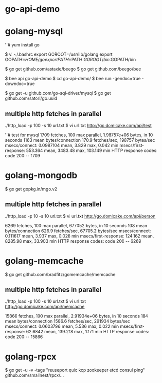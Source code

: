 # go-api-demo

# golang-mysql

''# yum install go

$ vi ~/.bashrc
export GOROOT=/usr/lib/golang
export GOPATH=$HOME/go
export PATH=$PATH:$GOROOT/bin:$GOPATH/bin


$ go get github.com/astaxie/beego
$ go get github.com/beego/bee


$ bee api go-api-demo
$ cd go-api-demo/
$ bee run -gendoc=true -downdoc=true


$ go get -u github.com/go-sql-driver/mysql
$ go get github.com/satori/go.uuid


## multiple http fetches in parallel
./http_load -p 100 -s 10 url.txt
$ vi url.txt
http://go.domicake.com/api/test

''# test for mysql
1709 fetches, 100 max parallel, 1.98757e+06 bytes, in 10 seconds
1163 mean bytes/connection
170.9 fetches/sec, 198757 bytes/sec
msecs/connect: 0.0987104 mean, 3.829 max, 0.042 min
msecs/first-response: 553.364 mean, 3483.48 max, 103.149 min
HTTP response codes:
  code 200 -- 1709


# golang-mongodb

$ go get gopkg.in/mgo.v2

## multiple http fetches in parallel
./http_load -p 10 -s 10 url.txt
$ vi url.txt
http://go.domicake.com/api/person

6269 fetches, 100 max parallel, 677052 bytes, in 10 seconds
108 mean bytes/connection
626.9 fetches/sec, 67705.2 bytes/sec
msecs/connect: 0.111617 mean, 3.937 max, 0.028 min
msecs/first-response: 124.162 mean, 8285.98 max, 33.903 min
HTTP response codes:
  code 200 -- 6269


# golang-memcache
$ go get github.com/bradfitz/gomemcache/memcache

## multiple http fetches in parallel
./http_load -p 100 -s 10 url.txt
$ vi url.txt
http://go.domicake.com/api/memcache

15866 fetches, 100 max parallel, 2.91934e+06 bytes, in 10 seconds
184 mean bytes/connection
1586.6 fetches/sec, 291934 bytes/sec
msecs/connect: 0.0603796 mean, 5.536 max, 0.022 min
msecs/first-response: 62.6842 mean, 139.218 max, 1.171 min
HTTP response codes:
  code 200 -- 15866


# golang-rpcx
$ go get -u -v -tags "reuseport quic kcp zookeeper etcd consul ping" github.com/smallnest/rpcx/...

